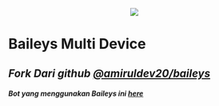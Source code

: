 <p align="center">
<img width="" src="https://img.shields.io/github/repo-size/amiruldev20/baileys?color=green&label=Repo%20Size&style=for-the-badge&logo=appveyor">

# Baileys Multi Device
## _Fork Dari github  [@amiruldev20/baileys](https://github.com/amiruldev20/Baileys)_
#### _Bot yang menggunakan Baileys ini [here](https://github.com/BOTCAHX/RTXZY-MD)_

